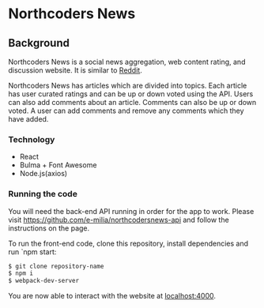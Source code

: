 # Northcoders News

## Background

Northcoders News is a social news aggregation, web content rating, and discussion website. It is similar to [Reddit](https://www.reddit.com/).

Northcoders News has articles which are divided into topics. Each article has user curated ratings and can be up or down voted using the API.
Users can also add comments about an article. Comments can also be up or down voted. A user can add comments and remove any comments which
they have added.

### Technology
- React
- Bulma + Font Awesome
- Node.js(axios)

### Running the code

You will need the back-end API running in order for the app to work. Please visit https://github.com/e-milia/northcodersnews-api and follow the instructions on the page.

To run the front-end code, clone this repository, install dependencies and run `npm start:

```bash
$ git clone repository-name
$ npm i
$ webpack-dev-server
```
You are now able to interact with the website at <localhost:4000>.
